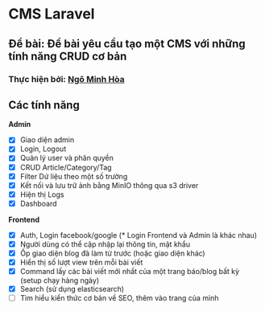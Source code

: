 # CMS Laravel

## Đề bài: Đề bài yêu cầu tạo một CMS với những tính năng CRUD cơ bản

### Thực hiện bởi: [Ngô Minh Hòa](https://github.com/EmilRailgun)

## Các tính năng

**Admin**

-   [x] Giao diện admin
-   [x] Login, Logout
-   [x] Quản lý user và phân quyền
-   [x] CRUD Article/Category/Tag
-   [x] Filter Dứ liệu theo một số trường
-   [x] Kết nối và lưu trữ ảnh bằng MinIO thông qua s3 driver
-   [x] Hiện thị Logs
-   [x] Dashboard

**Frontend**

-   [x] Auth, Login facebook/google (\* Login Frontend và Admin là khác nhau)
-   [x] Người dùng có thể cập nhập lại thông tin, mật khẩu
-   [x] Ốp giao diện blog đã làm từ trước (hoặc giao diện khác)
-   [x] Hiển thị số lượt view trên mỗi bài viết
-   [x] Command lấy các bài viết mới nhất của một trang báo/blog bất kỳ (setup chạy hàng ngày)
-   [x] Search (sử dụng elasticsearch)
-   [ ] Tìm hiểu kiển thức cơ bản về SEO, thêm vào trang của mình
